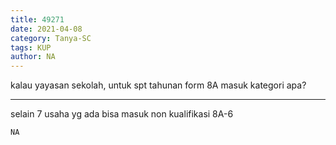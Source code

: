 ```yaml
---
title: 49271
date: 2021-04-08
category: Tanya-SC
tags: KUP
author: NA
---
```


kalau yayasan sekolah, untuk spt tahunan form 8A masuk kategori apa?

---

selain 7 usaha yg ada bisa masuk non kualifikasi 8A-6

`NA`
